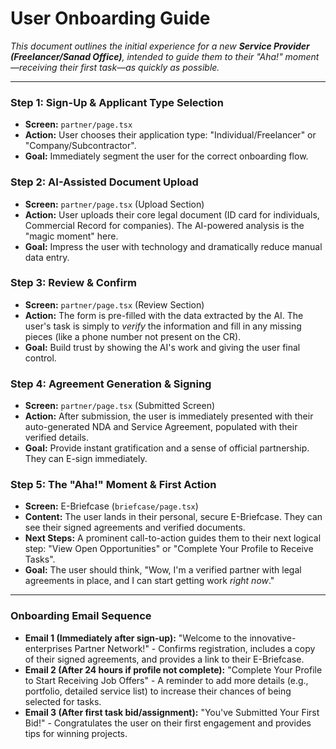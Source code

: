 
# User Onboarding Guide

*This document outlines the initial experience for a new **Service Provider (Freelancer/Sanad Office)**, intended to guide them to their "Aha!" moment—receiving their first task—as quickly as possible.*

---

### Step 1: Sign-Up & Applicant Type Selection
- **Screen:** `partner/page.tsx`
- **Action:** User chooses their application type: "Individual/Freelancer" or "Company/Subcontractor".
- **Goal:** Immediately segment the user for the correct onboarding flow.

### Step 2: AI-Assisted Document Upload
- **Screen:** `partner/page.tsx` (Upload Section)
- **Action:** User uploads their core legal document (ID card for individuals, Commercial Record for companies). The AI-powered analysis is the "magic moment" here.
- **Goal:** Impress the user with technology and dramatically reduce manual data entry.

### Step 3: Review & Confirm
- **Screen:** `partner/page.tsx` (Review Section)
- **Action:** The form is pre-filled with the data extracted by the AI. The user's task is simply to *verify* the information and fill in any missing pieces (like a phone number not present on the CR).
- **Goal:** Build trust by showing the AI's work and giving the user final control.

### Step 4: Agreement Generation & Signing
- **Screen:** `partner/page.tsx` (Submitted Screen)
- **Action:** After submission, the user is immediately presented with their auto-generated NDA and Service Agreement, populated with their verified details.
- **Goal:** Provide instant gratification and a sense of official partnership. They can E-sign immediately.

### Step 5: The "Aha!" Moment & First Action
- **Screen:** E-Briefcase (`briefcase/page.tsx`)
- **Content:** The user lands in their personal, secure E-Briefcase. They can see their signed agreements and verified documents.
- **Next Steps:** A prominent call-to-action guides them to their next logical step: "View Open Opportunities" or "Complete Your Profile to Receive Tasks".
- **Goal:** The user should think, "Wow, I'm a verified partner with legal agreements in place, and I can start getting work *right now*."

---

### Onboarding Email Sequence
- **Email 1 (Immediately after sign-up):** "Welcome to the innovative-enterprises Partner Network!" - Confirms registration, includes a copy of their signed agreements, and provides a link to their E-Briefcase.
- **Email 2 (After 24 hours if profile not complete):** "Complete Your Profile to Start Receiving Job Offers" - A reminder to add more details (e.g., portfolio, detailed service list) to increase their chances of being selected for tasks.
- **Email 3 (After first task bid/assignment):** "You've Submitted Your First Bid!" - Congratulates the user on their first engagement and provides tips for winning projects.

    